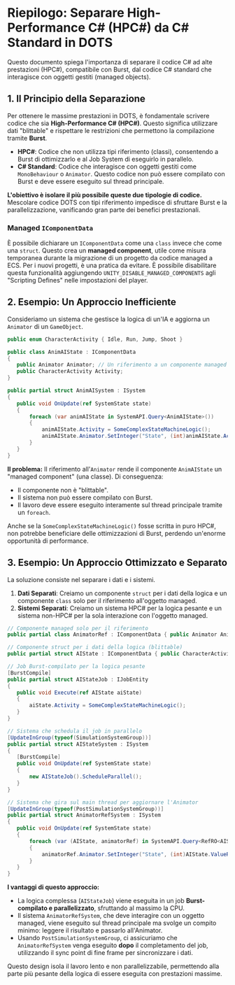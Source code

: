 # Riepilogo: Separare High-Performance C# (HPC#) da C# Standard in DOTS

Questo documento spiega l'importanza di separare il codice C# ad alte prestazioni (HPC#), compatibile con Burst, dal codice C# standard che interagisce con oggetti gestiti (managed objects).

## 1. Il Principio della Separazione

Per ottenere le massime prestazioni in DOTS, è fondamentale scrivere codice che sia **High-Performance C# (HPC#)**. Questo significa utilizzare dati "blittable" e rispettare le restrizioni che permettono la compilazione tramite **Burst**.

- **HPC#**: Codice che non utilizza tipi riferimento (classi), consentendo a Burst di ottimizzarlo e al Job System di eseguirlo in parallelo.
- **C# Standard**: Codice che interagisce con oggetti gestiti come `MonoBehaviour` o `Animator`. Questo codice non può essere compilato con Burst e deve essere eseguito sul thread principale.

**L'obiettivo è isolare il più possibile queste due tipologie di codice.** Mescolare codice DOTS con tipi riferimento impedisce di sfruttare Burst e la parallelizzazione, vanificando gran parte dei benefici prestazionali.

### Managed `IComponentData`

È possibile dichiarare un `IComponentData` come una `class` invece che come una `struct`. Questo crea un **managed component**, utile come misura temporanea durante la migrazione di un progetto da codice managed a ECS. Per i nuovi progetti, è una pratica da evitare. È possibile disabilitare questa funzionalità aggiungendo `UNITY_DISABLE_MANAGED_COMPONENTS` agli "Scripting Defines" nelle impostazioni del player.

## 2. Esempio: Un Approccio Inefficiente

Consideriamo un sistema che gestisce la logica di un'IA e aggiorna un `Animator` di un `GameObject`.

```csharp
public enum CharacterActivity { Idle, Run, Jump, Shoot }

public class AnimAIState : IComponentData
{
   public Animator Animator; // Un riferimento a un componente managed
   public CharacterActivity Activity;
}

public partial struct AnimAISystem : ISystem
{
   public void OnUpdate(ref SystemState state)
   {
       foreach (var animAIState in SystemAPI.Query<AnimAIState>())
       {
           animAIState.Activity = SomeComplexStateMachineLogic();
           animAIState.Animator.SetInteger("State", (int)animAIState.Activity);
       }
   }
}
```

**Il problema:** Il riferimento all'`Animator` rende il componente `AnimAIState` un "managed component" (una classe). Di conseguenza:

- Il componente non è "blittable".
- Il sistema non può essere compilato con Burst.
- Il lavoro deve essere eseguito interamente sul thread principale tramite un `foreach`.

Anche se la `SomeComplexStateMachineLogic()` fosse scritta in puro HPC#, non potrebbe beneficiare delle ottimizzazioni di Burst, perdendo un'enorme opportunità di performance.

## 3. Esempio: Un Approccio Ottimizzato e Separato

La soluzione consiste nel separare i dati e i sistemi.

1. **Dati Separati**: Creiamo un componente `struct` per i dati della logica e un componente `class` solo per il riferimento all'oggetto managed.
2. **Sistemi Separati**: Creiamo un sistema HPC# per la logica pesante e un sistema non-HPC# per la sola interazione con l'oggetto managed.

```csharp
// Componente managed solo per il riferimento
public partial class AnimatorRef : IComponentData { public Animator Animator; }

// Componente struct per i dati della logica (blittable)
public partial struct AIState : IComponentData { public CharacterActivity Activity; };

// Job Burst-compilato per la logica pesante
[BurstCompile]
public partial struct AIStateJob : IJobEntity
{
   public void Execute(ref AIState aiState)
   {
       aiState.Activity = SomeComplexStateMachineLogic();
   }
}

// Sistema che schedula il job in parallelo
[UpdateInGroup(typeof(SimulationSystemGroup))]
public partial struct AIStateSystem : ISystem
{
   [BurstCompile]
   public void OnUpdate(ref SystemState state)
   {
       new AIStateJob().ScheduleParallel();
   }
}

// Sistema che gira sul main thread per aggiornare l'Animator
[UpdateInGroup(typeof(PostSimulationSystemGroup))]
public partial struct AnimatorRefSystem : ISystem
{
   public void OnUpdate(ref SystemState state)
   {
       foreach (var (AIState, animatorRef) in SystemAPI.Query<RefRO<AIState>, AnimatorRef>())
       {
           animatorRef.Animator.SetInteger("State", (int)AIState.ValueRO.Activity);
       }
   }
}
```

**I vantaggi di questo approccio:**

- La logica complessa (`AIStateJob`) viene eseguita in un job **Burst-compilato e parallelizzato**, sfruttando al massimo la CPU.
- Il sistema `AnimatorRefSystem`, che deve interagire con un oggetto managed, viene eseguito sul thread principale ma svolge un compito minimo: leggere il risultato e passarlo all'Animator.
- Usando `PostSimulationSystemGroup`, ci assicuriamo che `AnimatorRefSystem` venga eseguito **dopo** il completamento del job, utilizzando il sync point di fine frame per sincronizzare i dati.

Questo design isola il lavoro lento e non parallelizzabile, permettendo alla parte più pesante della logica di essere eseguita con prestazioni massime.
